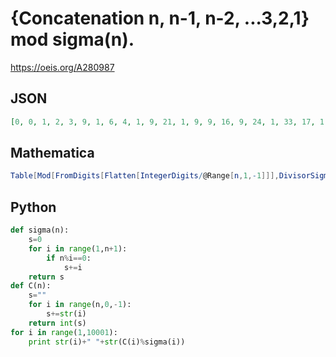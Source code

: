 # \{Concatenation n, n\-1, n\-2, \.\.\.3,2,1\} mod sigma\(n\)\.
https://oeis.org/A280987
## JSON
```JSON
[0, 0, 1, 2, 3, 9, 1, 6, 4, 1, 9, 21, 1, 9, 9, 16, 9, 24, 1, 33, 17, 1, 9, 21, 0, 9, 1, 41, 21, 33, 17, 6, 33, 19, 33, 25, 25, 21, 1, 1, 33, 81, 17, 21, 45, 1, 33, 85, 49, 69, 57, 77, 27, 81, 1, 81, 1, 1, 21, 57, 59, 81, 33, 60, 21, 33, 45, 51, 81, 1, 9, 66, 41, 9, 97, 1, 81, 81, 1, 57, 117, 73, 33, 145]
```
## Mathematica
```Mathematica
Table[Mod[FromDigits[Flatten[IntegerDigits/@Range[n,1,-1]]],DivisorSigma[ 1,n]],{n,90}] (* _Harvey P. Dale_, Jul 01 2020 *)
```
## Python
```Python
def sigma(n):
    s=0
    for i in range(1,n+1):
        if n%i==0:
            s+=i
    return s
def C(n):
    s=""
    for i in range(n,0,-1):
        s+=str(i)
    return int(s)
for i in range(1,10001):
    print str(i)+" "+str(C(i)%sigma(i))
```

